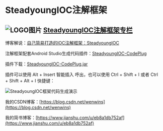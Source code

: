 # SteadyoungIOC注解框架

## ![LOGO图片](https://upload.jianshu.io/collections/images/1633997/SteadyoungIOC.png)  [SteadyoungIOC注解框架专栏](https://www.jianshu.com/c/3734b4eb3d17)

博客解说：[自己简易打造的IOC注解框架：SteadyoungIOC](https://www.jianshu.com/p/0c11f3f27ddc)

注解框架配套Android Studio生成代码插件：[SteadyoungIOC-CodePlug](https://github.com/Steadyoung/SteadyoungIOC-CodePlug)

插件下载：[SteadyoungIOC-CodePlug.jar](https://raw.githubusercontent.com/Steadyoung/SteadyoungIOC-CodePlug/master/SteadyoungIOC-CodePlug.jar)

插件可以使用 Alt + Insert 智能插入 呼出，也可以使用 Ctrl + Shift + I 或者 Ctrl + Shift + Alt + I 快捷键： 

![SteadyoungIOC框架代码生成演示](https://upload-images.jianshu.io/upload_images/8541415-8ae31adc7d03241f.png)

我的CSDN博客：[https://blog.csdn.net/wenwins](https://blog.csdn.net/wenwins)  

我的简书博客：[https://www.jianshu.com/u/eb8a1db752af](https://www.jianshu.com/u/eb8a1db752af)
